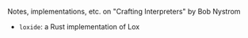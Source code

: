 Notes, implementations, etc. on "Crafting Interpreters" by Bob Nystrom

- `loxide`: a Rust implementation of Lox
